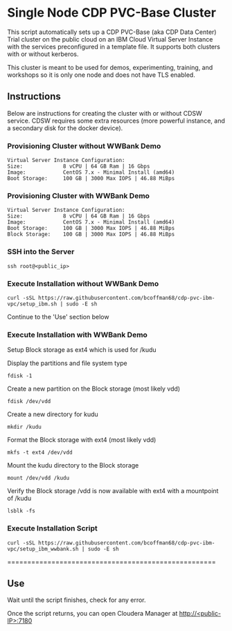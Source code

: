 # Single Node CDP PVC-Base Cluster
This script automatically sets up a CDP PVC-Base (aka CDP Data Center) Trial cluster on the public cloud on an IBM Cloud Virtual Server Instance with the services preconfigured in a template file. It supports both clusters with or without kerberos.

This cluster is meant to be used for demos, experimenting, training, and workshops so it is only one node and does not have TLS enabled.

## Instructions

Below are instructions for creating the cluster with or without CDSW service. CDSW requires some extra resources (more powerful instance, and a secondary disk for the docker device).

### Provisioning Cluster without WWBank Demo
```
Virtual Server Instance Configuration:
Size:             8 vCPU | 64 GB Ram | 16 Gbps
Image:            CentOS 7.x - Minimal Install (amd64)
Boot Storage:     100 GB | 3000 Max IOPS | 46.88 MiBps
```
### Provisioning Cluster with WWBank Demo
```
Virtual Server Instance Configuration:
Size:             8 vCPU | 64 GB Ram | 16 Gbps
Image:            CentOS 7.x - Minimal Install (amd64)
Boot Storage:     100 GB | 3000 Max IOPS | 46.88 MiBps
Block Storage:    100 GB | 3000 Max IOPS | 46.88 MiBps
```

### SSH into the Server
```
ssh root@<public_ip>
```

### Execute Installation without WWBank Demo
```
curl -sSL https://raw.githubusercontent.com/bcoffman68/cdp-pvc-ibm-vpc/setup_ibm.sh | sudo -E sh
```

Continue to the 'Use' section below


### Execute Installation with WWBank Demo
Setup Block storage as ext4 which is used for /kudu

Display the partitions and file system type
```
fdisk -1
```

Create a new partition on the Block storage (most likely vdd)
```
fdisk /dev/vdd
```

Create a new directory for kudu
```
mkdir /kudu
```

Format the Block storage with ext4 (most likely vdd)
```
mkfs -t ext4 /dev/vdd
```

Mount the kudu directory to the Block storage
```
mount /dev/vdd /kudu
```

Verify the Block storage /vdd is now available with ext4 with a mountpoint of /kudu
```
lsblk -fs
```

### Execute Installation Script
```
curl -sSL https://raw.githubusercontent.com/bcoffman68/cdp-pvc-ibm-vpc/setup_ibm_wwbank.sh | sudo -E sh
```

====================================================
## Use
Wait until the script finishes, check for any error.

Once the script returns, you can open Cloudera Manager at [http://\<public-IP\>:7180](http://<public-IP>:7180)

